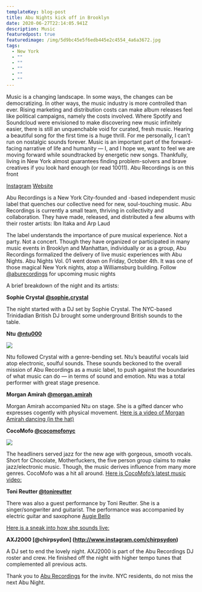 ```yaml
---
templateKey: blog-post
title: Abu Nights kick off in Brooklyn
date: 2020-06-27T22:14:05.941Z
description: Music
featuredpost: true
featuredimage: /img/5d9bc45e5f6edb445e2c4554_4a6a3672.jpg
tags:
  - New York
  - ""
  - ""
  - ""
  - ""
  - ""
---
```

Music is a changing landscape. In some ways, the changes can be democratizing. In other ways, the music industry is more controlled than ever. Rising marketing and distribution costs can make album releases feel like political campaigns, namely the costs involved. Where Spotify and Soundcloud were envisioned to make discovering new music infinitely easier, there is still an unquenchable void for curated, fresh music. Hearing a beautiful song for the first time is a huge thrill. For me personally, I can’t run on nostalgic sounds forever. Music is an important part of the forward-facing narrative of life and humanity — I, and I hope we, want to feel we are moving forward while soundtracked by energetic new songs. Thankfully, living in New York almost guarantees finding problem-solvers and brave creatives if you look hard enough (or read 10011). Abu Recordings is on this front

[Instagram](https://www.instagram.com/ameliapaige7/)
[Website](https://www.ameliapaige.org)

Abu Recordings is a New York City-founded and -based independent music label that quenches our collective need for new, soul-touching music. Abu Recordings is currently a small team, thriving in collectivity and collaboration. They have made, released, and distributed a few albums with their roster artists: Ibn Itaka and Arp Laud

The label understands the importance of pure musical experience. Not a party. Not a concert. Though they have organized or participated in many music events in Brooklyn and Manhattan, individually or as a group, Abu Recordings formalized the delivery of live music experiences with Abu Nights. Abu Nights Vol. 01 went down on Friday, October 4th. It was one of those magical New York nights, atop a Williamsburg building. Follow
[@aburecordings](http://www.instagram.com/aburecordin)
for upcoming music nights

A brief breakdown of the night and its artists:

**Sophie Crystal** **[@sophie.crystal](https://www.instagram.com/sophie.crystal/)**

The night started with a DJ set by Sophie Crystal. The NYC-based Trinidadian British DJ brought some underground British sounds to the table.

**Ntu** **[@ntu000](https://www.instagram.com/ntu000/)**

![](image.png)

Ntu followed Crystal with a genre-bending set. Ntu’s beautiful vocals laid atop electronic, soulful sounds. These sounds beckoned to the overall mission of Abu Recordings as a music label, to push against the boundaries of what music can do — in terms of sound and emotion. Ntu was a total performer with great stage presence.

**Morgan Amirah [@morgan.amirah](https://www.instagram.com/morgan.amirah)**

Morgan Amirah accompanied Ntu on stage. She is a gifted dancer who expresses cogently with physical movement.
[Here is a video of Morgan Amirah dancing (in the hat)](https://www.facebook.com/morgan.amirah/videos/2226463697470185/?fref=mentions)

**CocoMofo [@cocomofonyc](http://www.instagram.com/cocomofonyc%22)**

![](image.png)

The headliners served jazz for the new age with gorgeous, smooth vocals. Short for Chocolate, Motherfuckers, the five person group claims to make jazz/electronic music. Though, the music derives influence from many more genres. CocoMofo was a hit all around.
[Here is CocoMofo’s latest music video:](https://www.youtube.com/embed/dLFWdmR48KE)

**Toni Reutter [@tonireutter](http://www.instagram.com/tonireutter)** 

There was also a guest performance by Toni Reutter. She is a singer/songwriter and guitarist. The performance was accompanied by electric guitar and saxophone
[Augie Bello](https://www.instagram.com/augie_bello)

[Here is a sneak into how she sounds live:](https://www.youtube.com/embed/Tgp-O8Tfa70)

**AXJ2000 [@chirpsydon]
(http://www.instagram.com/chirpsydon)**

A DJ set to end the lovely night. AXJ2000 is part of the Abu Recordings DJ roster and crew. He finished off the night with higher tempo tunes that complemented all previous acts.

Thank you to [Abu Recordings](http://www.instagram.com/aburecordings) for the invite. NYC residents, do not miss the next Abu Night.


